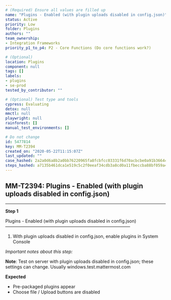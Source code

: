 ```yaml
---
# (Required) Ensure all values are filled up
name: "Plugins - Enabled (with plugin uploads disabled in config.json)"
status: Active
priority: Low
folder: Plugins
authors: ""
team_ownership: 
- Integration Frameworks
priority_p1_to_p4: P2 - Core Functions (Do core functions work?)

# (Optional)
location: Plugins
component: null
tags: []
labels: 
- plugins
- se-prod
tested_by_contributor: ""

# (Optional) Test type and tools
cypress: Evaluating
detox: null
mmctl: null
playwright: null
rainforest: []
manual_test_environments: []

# Do not change
id: 5477814
key: MM-T2394
created_on: "2020-05-22T11:15:07Z"
last_updated: ""
case_hashed: 2a2a0d6a8b2a0bb76220965fa8fcbfcc03331f6d70acbcbe0a91b3664c1567a0876f2e2b063bcfb429bc2a9286d1a794
steps_hashed: a7135b461dca1e519c5c2f0eeaf34cdb3a8cd0a11fbeccba88bf059a4e70ddb0976345ef792400c0779648dccb2c437a
---
```


<!-- (Auto-generated) Based on frontmatter's "key" and "name" -->

## MM-T2394: Plugins - Enabled (with plugin uploads disabled in config.json)

---

**Step 1**

Plugins - Enabled (with plugin uploads disabled in config.json)\
————————————————————————————

1. With plugin uploads disabled in config.json, enable plugins in System Console

_Important notes about this step:_

**Note**: Test on server with plugin uploads disabled in config.json; these settings can change. Usually windows.test.mattermost.com

**Expected**

- Pre-packaged plugins appear
- Choose file / Upload buttons are disabled
